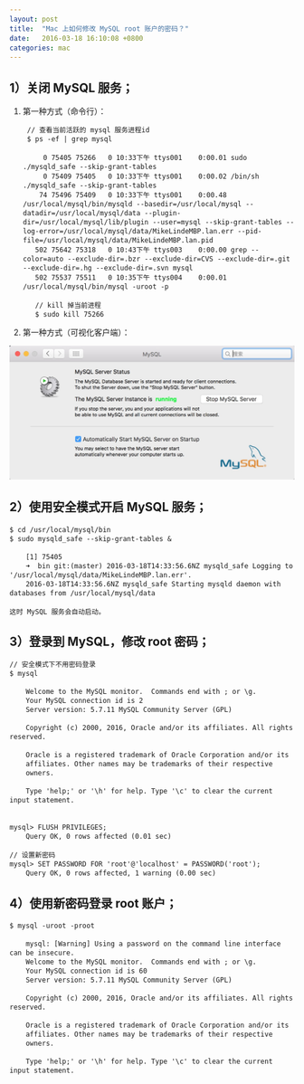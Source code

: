 ```yaml
---
layout: post
title:  "Mac 上如何修改 MySQL root 账户的密码？"
date:   2016-03-18 16:10:08 +0800
categories: mac
---
```


## 1）关闭 MySQL 服务；

1. 第一种方式（命令行）：


		// 查看当前活跃的 mysql 服务进程id
		$ ps -ef | grep mysql
		
		    0 75405 75266   0 10:33下午 ttys001    0:00.01 sudo ./mysqld_safe --skip-grant-tables
		    0 75409 75405   0 10:33下午 ttys001    0:00.02 /bin/sh ./mysqld_safe --skip-grant-tables
		   74 75496 75409   0 10:33下午 ttys001    0:00.48 /usr/local/mysql/bin/mysqld --basedir=/usr/local/mysql --datadir=/usr/local/mysql/data --plugin-dir=/usr/local/mysql/lib/plugin --user=mysql --skip-grant-tables --log-error=/usr/local/mysql/data/MikeLindeMBP.lan.err --pid-file=/usr/local/mysql/data/MikeLindeMBP.lan.pid
		  502 75642 75318   0 10:43下午 ttys003    0:00.00 grep --color=auto --exclude-dir=.bzr --exclude-dir=CVS --exclude-dir=.git --exclude-dir=.hg --exclude-dir=.svn mysql
		  502 75537 75511   0 10:35下午 ttys004    0:00.01 /usr/local/mysql/bin/mysql -uroot -p
		  
		  // kill 掉当前进程
		  $ sudo kill 75266
		  
2. 第一种方式（可视化客户端）：

![image](/images/mac/mysql.png)


## 2）使用安全模式开启 MySQL 服务；
	
	$ cd /usr/local/mysql/bin
	$ sudo mysqld_safe --skip-grant-tables &
		
		[1] 75405
		➜  bin git:(master) 2016-03-18T14:33:56.6NZ mysqld_safe Logging to '/usr/local/mysql/data/MikeLindeMBP.lan.err'.
		2016-03-18T14:33:56.6NZ mysqld_safe Starting mysqld daemon with databases from /usr/local/mysql/data
	
	这时 MySQL 服务会自动启动。

## 3）登录到 MySQL，修改 root 密码；

	// 安全模式下不用密码登录
	$ mysql

		Welcome to the MySQL monitor.  Commands end with ; or \g.
		Your MySQL connection id is 2
		Server version: 5.7.11 MySQL Community Server (GPL)
		
		Copyright (c) 2000, 2016, Oracle and/or its affiliates. All rights reserved.
		
		Oracle is a registered trademark of Oracle Corporation and/or its
		affiliates. Other names may be trademarks of their respective
		owners.
		
		Type 'help;' or '\h' for help. Type '\c' to clear the current input statement.
	
	
	mysql> FLUSH PRIVILEGES;
		Query OK, 0 rows affected (0.01 sec)
	
	// 设置新密码
	mysql> SET PASSWORD FOR 'root'@'localhost' = PASSWORD('root');
		Query OK, 0 rows affected, 1 warning (0.00 sec)
	
	
## 4）使用新密码登录 root 账户；

	$ mysql -uroot -proot
	
		mysql: [Warning] Using a password on the command line interface can be insecure.
		Welcome to the MySQL monitor.  Commands end with ; or \g.
		Your MySQL connection id is 60
		Server version: 5.7.11 MySQL Community Server (GPL)
		
		Copyright (c) 2000, 2016, Oracle and/or its affiliates. All rights reserved.
		
		Oracle is a registered trademark of Oracle Corporation and/or its
		affiliates. Other names may be trademarks of their respective
		owners.
		
		Type 'help;' or '\h' for help. Type '\c' to clear the current input statement.
		
	
